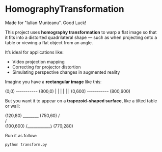 # HomographyTransformation

Made for "Iulian Munteanu". Good Luck!

This project uses **homography transformation** to warp a flat image so that it fits into a distorted quadrilateral shape — such as when projecting onto a table or viewing a flat object from an angle.

It’s ideal for applications like:
- Video projection mapping
- Correcting for projector distortion
- Simulating perspective changes in augmented reality

Imagine you have a **rectangular image** like this:

(0,0)      -----------      (800,0)
           |         |
           |         |
           |         |
(0,600)    -----------      (800,600)


But you want it to appear on a **trapezoid-shaped surface**, like a tilted table or wall:

(120,80)       ________      (750,60)
              /        \
             /          \
(100,600)   /____________\    (770,280)


Run it as follow:

```
python transform.py
```
